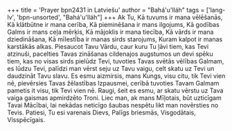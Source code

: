+++
title = 'Prayer bpn2431 in Latviešu'
author = "Bahá'u'lláh"
tags = ['lang-lv', 'bpn-unsorted', "Bahá'u'lláh"]
+++
Ak Tu, Kā tuvums ir mana vēlēšanās, Kā klātbūtne ir mana cerība, Kā pieminēšana ir mans ilgojums, Kā godības Galms ir mans ceļa mērķis, Kā mājoklis ir mana tiecība, Kā vārds ir mana dziedināšana, Kā mīlestība ir manas sirds starojums, Kuram kalpot ir manas karstākās alkas. Piesaucot Tavu Vārdu, caur kuru Tu ļāvi tiem, kas Tevi atzinuši, pacelties Tavas zināšanas cildenajos augstumos un devi spēku tiem, kas no visas sirds pielūdz Tevi, tuvoties Tavas svētās vēlības Galmam, es lūdzu Tevi, palīdzi man vērst seju uz Tavu vaigu, celt skatu uz Tevi un daudzināt Tavu slavu.
Es esmu aizmirsis, mans Kungs, visu citu, tik Tevi vien nē, pievērsies Tavas žēlastības Izpausmei, cerībā tuvoties Tavam Galmam pametis it visu, tik Tevi vien nē. Raugi, šeit es esmu, ar skatu vērstu uz Tava vaiga gaismas apmirdzēto Troni. Liec man, ak mans Mīļotais, būt uzticīgam Tavai Mācībai, lai nekādas neticīgo šaubas nespētu likt man novērsties no Tevis.
Patiesi, Tu esi varenais Dievs, Palīgs briesmās, Visgodātais, Visspēcīgais.
